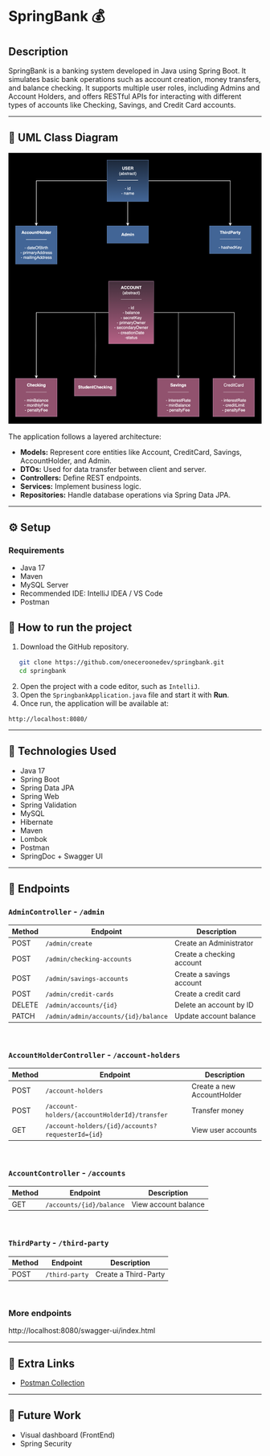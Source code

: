 # SpringBank 💰

## Description

SpringBank is a banking system developed in Java using Spring Boot. It simulates basic bank operations such as account creation, money transfers, and balance checking. It supports multiple user roles, including Admins and Account Holders, and offers RESTful APIs for interacting with different types of accounts like Checking, Savings, and Credit Card accounts.

---

## 🧩 UML Class Diagram

![Class Diagram](src/main/resources/uml-class-diagram.png)

The application follows a layered architecture:

- **Models:** Represent core entities like Account, CreditCard, Savings, AccountHolder, and Admin.
- **DTOs:** Used for data transfer between client and server.
- **Controllers:** Define REST endpoints.
- **Services:** Implement business logic.
- **Repositories:** Handle database operations via Spring Data JPA.

---

## ⚙️ Setup

### Requirements

- Java 17
- Maven
- MySQL Server
- Recommended IDE: IntelliJ IDEA / VS Code
- Postman


## 🚀 How to run the project

1. Download the GitHub repository.

```bash
   git clone https://github.com/oneceroonedev/springbank.git
   cd springbank
```
2. Open the project with a code editor, such as `IntelliJ`.
3. Open the `SpringbankApplication.java` file and start it with **Run**. 
4. Once run, the application will be available at:

```
http://localhost:8080/
```

---

## 🧪 Technologies Used

- Java 17
- Spring Boot
- Spring Data JPA
- Spring Web
- Spring Validation
- MySQL
- Hibernate
- Maven
- Lombok
- Postman
- SpringDoc + Swagger UI

---

## 📡  Endpoints

### `AdminController` - `/admin`

| Method | Endpoint                             | Description               |
|--------|--------------------------------------|---------------------------|
| POST   | `/admin/create`                      | Create an Administrator   |
| POST   | `/admin/checking-accounts`           | Create a checking account |
| POST   | `/admin/savings-accounts`            | Create a savings account  |
| POST   | `/admin/credit-cards`                | Create a credit card      |
| DELETE | `/admin/accounts/{id}`               | Delete an account by ID   |
| PATCH  | `/admin/admin/accounts/{id}/balance` | Update account balance    |

<br>

### `AccountHolderController` - `/account-holders`

| Method | Endpoint                                          | Description                |
|--------|---------------------------------------------------|----------------------------|
| POST   | `/account-holders`                                | Create a new AccountHolder |
| POST   | `/account-holders/{accountHolderId}/transfer`     | Transfer money             |
| GET    | `/account-holders/{id}/accounts?requesterId={id}` | View user accounts         |

<br>

### `AccountController` - `/accounts`

| Method | Endpoint                 | Description               |
|--------|--------------------------|---------------------------|
| GET    | `/accounts/{id}/balance` | View account balance      |

<br>

### `ThirdParty` - `/third-party`

| Method | Endpoint       | Description          |
|--------|----------------|----------------------|
| POST   | `/third-party` | Create a Third-Party |

<br>

### More endpoints
http://localhost:8080/swagger-ui/index.html

---

## 🔗 Extra Links

- [Postman Collection](https://oneceroonedev-6508060.postman.co/workspace/oneceroonedev's-Workspace~0cfb17d2-ec11-4ea9-8420-a960ba8e9eee/collection/47178195-4c37eb41-f3fa-46ce-8f18-dc3d657f6aad?action=share&source=copy-link&creator=47178195)

---

## 🚀 Future Work

- Visual dashboard (FrontEnd)
- Spring Security